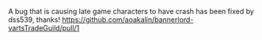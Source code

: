 A bug that is causing late game characters to have crash has been fixed by dss539, thanks! https://github.com/aoakalin/bannerlord-vartsTradeGuild/pull/1
